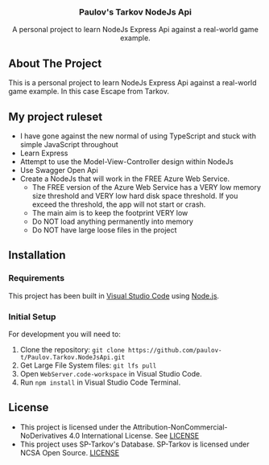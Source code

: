 ﻿<div align="center">
<h3 align="center">Paulov's Tarkov NodeJs Api</h3>

  <p align="center">
	A personal project to learn NodeJs Express Api against a real-world game example.
  </p>

</div>

## About The Project
This is a personal project to learn NodeJs Express Api against a real-world game example. In this case Escape from Tarkov.

## My project ruleset
- I have gone against the new normal of using TypeScript and stuck with simple JavaScript throughout
- Learn Express
- Attempt to use the Model-View-Controller design within NodeJs
- Use Swagger Open Api
- Create a NodeJs that will work in the FREE Azure Web Service. 
  - The FREE version of the Azure Web Service has a VERY low memory size threshold and VERY low hard disk space threshold. If you exceed the threshold, the app will not start or crash. 
  - The main aim is to keep the footprint VERY low 
  - Do NOT load anything permanently into memory
  - Do NOT have large loose files in the project
  
## Installation

### Requirements

This project has been built in [Visual Studio Code](https://code.visualstudio.com/) using [Node.js](https://nodejs.org/).

### Initial Setup

For development you will need to:

1. Clone the repository: `git clone https://github.com/paulov-t/Paulov.Tarkov.NodeJsApi.git`
2. Get Large File System files: `git lfs pull`
3. Open `WebServer.code-workspace` in Visual Studio Code.
4. Run `npm install` in Visual Studio Code Terminal.

## License

- This project is licensed under the Attribution-NonCommercial-NoDerivatives 4.0 International License. See [LICENSE](LICENSE.md)
- This project uses SP-Tarkov's Database. SP-Tarkov is licensed under NCSA Open Source. [LICENSE](https://github.com/sp-tarkov/server/blob/master/LICENSE.md)
 

<!-- MARKDOWN LINKS & IMAGES -->
[contributors-shield]: https://img.shields.io/github/contributors/paulov-t/Paulov.Tarkov.NodeJsApi.svg?style=for-the-badge

[forks-shield]: https://img.shields.io/github/forks/paulov-t/Paulov.Tarkov.NodeJsApi.svg?style=for-the-badge&color=%234c1

[forks-url]: https://github.com/paulov-t/Paulov.Tarkov.NodeJsApi/network/members

[stars-shield]: https://img.shields.io/github/stars/paulov-t/Paulov.Tarkov.NodeJsApi?style=for-the-badge&color=%234c1

[stars-url]: https://github.com/paulov-t/Paulov.Tarkov.NodeJsApi/stargazers

[downloads-total-shield]: https://img.shields.io/github/downloads/paulov-t/Paulov.Tarkov.NodeJsApi/total?style=for-the-badge

[downloads-latest-shield]: https://img.shields.io/github/downloads/paulov-t/Paulov.Tarkov.NodeJsApi/latest/total?style=for-the-badge

